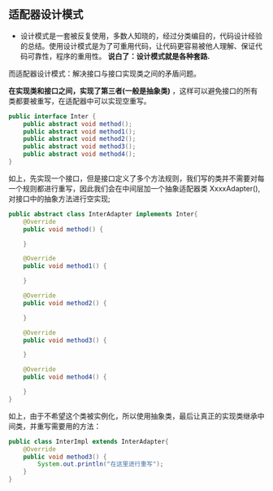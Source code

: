 ## 适配器设计模式
- 设计模式是一套被反复使用，多数人知晓的，经过分类编目的，代码设计经验的总结。使用设计模式是为了可重用代码，让代码更容易被他人理解、保证代码可靠性，程序的重用性。
**说白了：设计模式就是各种套路.**

而适配器设计模式：解决接口与接口实现类之间的矛盾问题。

**在实现类和接口之间，实现了第三者(一般是抽象类)** ，这样可以避免接口的所有类都要被重写，在适配器中可以实现空重写。
```java
public interface Inter {
    public abstract void method();
    public abstract void method1();
    public abstract void method2();
    public abstract void method3();
    public abstract void method4();
}

```
如上，先实现一个接口，但是接口定义了多个方法规则，我们写的类并不需要对每一个规则都进行重写，因此我们会在中间层加一个抽象适配器类 XxxxAdapter(),对接口中的抽象方法进行空实现;

```java
public abstract class InterAdapter implements Inter{
    @Override
    public void method() {

    }

    @Override
    public void method1() {

    }

    @Override
    public void method2() {

    }

    @Override
    public void method3() {

    }

    @Override
    public void method4() {

    }
}

```
如上，由于不希望这个类被实例化，所以使用抽象类，最后让真正的实现类继承中间类，并重写需要用的方法：
```java
public class InterImpl extends InterAdapter{
    @Override
    public void method3() {
        System.out.println("在这里进行重写");
    }
}

```